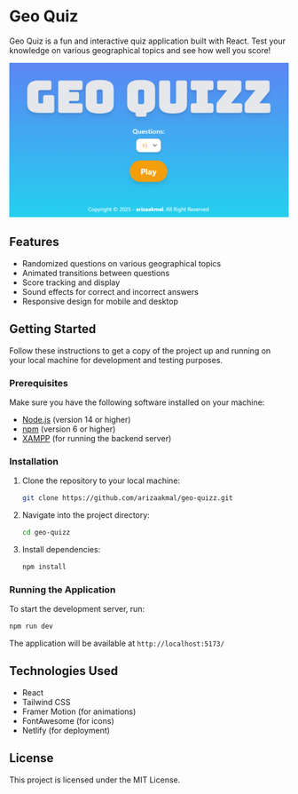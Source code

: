 # Geo Quiz

Geo Quiz is a fun and interactive quiz application built with React. Test your knowledge on various geographical topics and see how well you score!

![Geo Quiz Screenshot](./public/ss.png)

## Features

- Randomized questions on various geographical topics
- Animated transitions between questions
- Score tracking and display
- Sound effects for correct and incorrect answers
- Responsive design for mobile and desktop

## Getting Started

Follow these instructions to get a copy of the project up and running on your local machine for development and testing purposes.

### Prerequisites

Make sure you have the following software installed on your machine:

- [Node.js](https://nodejs.org/) (version 14 or higher)
- [npm](https://www.npmjs.com/) (version 6 or higher)
- [XAMPP](https://www.apachefriends.org/index.html) (for running the backend server)

### Installation

1. Clone the repository to your local machine:

   ```bash
   git clone https://github.com/arizaakmal/geo-quizz.git
   ```

2. Navigate into the project directory:

   ```bash
   cd geo-quizz
   ```

3. Install dependencies:

   ```bash
   npm install
   ```

### Running the Application

To start the development server, run:

```bash
npm run dev
```

The application will be available at `http://localhost:5173/`

## Technologies Used

- React
- Tailwind CSS
- Framer Motion (for animations)
- FontAwesome (for icons)
- Netlify (for deployment)

## License

This project is licensed under the MIT License.
